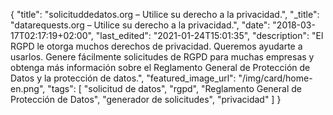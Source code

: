 {
    "title": "solicituddedatos.org – Utilice su derecho a la privacidad.",
    "_title": "datarequests.org – Utilice su derecho a la privacidad.",
    "date": "2018-03-17T02:17:19+02:00",
    "last_edited": "2021-01-24T15:01:35",
    "description": "El RGPD le otorga muchos derechos de privacidad. Queremos ayudarte a usarlos. Genere fácilmente solicitudes de RGPD para muchas empresas y obtenga más información sobre el Reglamento General de Protección de Datos y la protección de datos.",
    "featured_image_url": "/img/card/home-en.png",
    "tags": [ "solicitud de datos", "rgpd", "Reglamento General de Protección de Datos", "generador de solicitudes", "privacidad" ]
}
